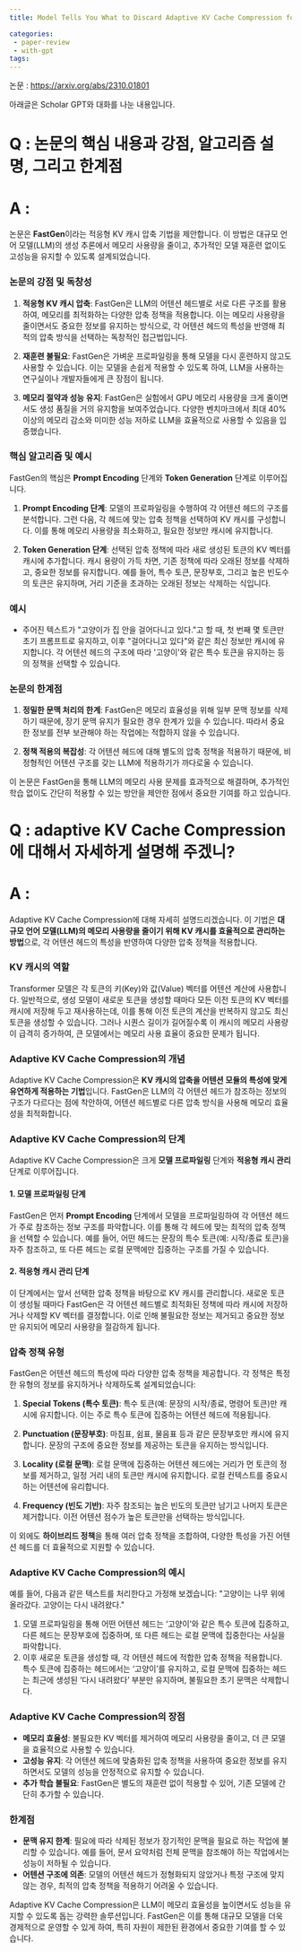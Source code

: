 ```yaml
---
title: Model Tells You What to Discard Adaptive KV Cache Compression for LLMs

categories:
 - paper-review
 - with-gpt
tags:
---
```



논문 : https://arxiv.org/abs/2310.01801 


아래글은 Scholar GPT와 대화를 나눈 내용입니다.

# Q : 논문의 핵심 내용과 강점, 알고리즘 설명, 그리고 한계점

# A : 

논문은 **FastGen**이라는 적응형 KV 캐시 압축 기법을 제안합니다. 이 방법은 대규모 언어 모델(LLM)의 생성 추론에서 메모리 사용량을 줄이고, 추가적인 모델 재훈련 없이도 고성능을 유지할 수 있도록 설계되었습니다.

### 논문의 강점 및 독창성
1. **적응형 KV 캐시 압축**: FastGen은 LLM의 어텐션 헤드별로 서로 다른 구조를 활용하여, 메모리를 최적화하는 다양한 압축 정책을 적용합니다. 이는 메모리 사용량을 줄이면서도 중요한 정보를 유지하는 방식으로, 각 어텐션 헤드의 특성을 반영해 최적의 압축 방식을 선택하는 독창적인 접근법입니다.
   
2. **재훈련 불필요**: FastGen은 가벼운 프로파일링을 통해 모델을 다시 훈련하지 않고도 사용할 수 있습니다. 이는 모델을 손쉽게 적용할 수 있도록 하여, LLM을 사용하는 연구실이나 개발자들에게 큰 장점이 됩니다.

3. **메모리 절약과 성능 유지**: FastGen은 실험에서 GPU 메모리 사용량을 크게 줄이면서도 생성 품질을 거의 유지함을 보여주었습니다. 다양한 벤치마크에서 최대 40% 이상의 메모리 감소와 미미한 성능 저하로 LLM을 효율적으로 사용할 수 있음을 입증했습니다.

### 핵심 알고리즘 및 예시
FastGen의 핵심은 **Prompt Encoding** 단계와 **Token Generation** 단계로 이루어집니다.

1. **Prompt Encoding 단계**: 모델의 프로파일링을 수행하여 각 어텐션 헤드의 구조를 분석합니다. 그런 다음, 각 헤드에 맞는 압축 정책을 선택하여 KV 캐시를 구성합니다. 이를 통해 메모리 사용량을 최소화하고, 필요한 정보만 캐시에 유지합니다.

2. **Token Generation 단계**: 선택된 압축 정책에 따라 새로 생성된 토큰의 KV 벡터를 캐시에 추가합니다. 캐시 용량이 가득 차면, 기존 정책에 따라 오래된 정보를 삭제하고, 중요한 정보를 유지합니다. 예를 들어, 특수 토큰, 문장부호, 그리고 높은 빈도수의 토큰은 유지하며, 거리 기준을 초과하는 오래된 정보는 삭제하는 식입니다.

### 예시
- 주어진 텍스트가 "고양이가 집 안을 걸어다니고 있다."고 할 때, 첫 번째 몇 토큰만 초기 프롬프트로 유지하고, 이후 "걸어다니고 있다"와 같은 최신 정보만 캐시에 유지합니다. 각 어텐션 헤드의 구조에 따라 '고양이'와 같은 특수 토큰을 유지하는 등의 정책을 선택할 수 있습니다.

### 논문의 한계점
1. **정밀한 문맥 처리의 한계**: FastGen은 메모리 효율성을 위해 일부 문맥 정보를 삭제하기 때문에, 장기 문맥 유지가 필요한 경우 한계가 있을 수 있습니다. 따라서 중요한 정보를 전부 보관해야 하는 작업에는 적합하지 않을 수 있습니다.

2. **정책 적용의 복잡성**: 각 어텐션 헤드에 대해 별도의 압축 정책을 적용하기 때문에, 비정형적인 어텐션 구조를 갖는 LLM에 적용하기가 까다로울 수 있습니다.

이 논문은 FastGen을 통해 LLM의 메모리 사용 문제를 효과적으로 해결하며, 추가적인 학습 없이도 간단히 적용할 수 있는 방안을 제안한 점에서 중요한 기여를 하고 있습니다.


# Q : adaptive KV Cache Compression에 대해서 자세하게 설명해 주겠니?

# A : 

Adaptive KV Cache Compression에 대해 자세히 설명드리겠습니다. 이 기법은 **대규모 언어 모델(LLM)의 메모리 사용량을 줄이기 위해 KV 캐시를 효율적으로 관리하는 방법**으로, 각 어텐션 헤드의 특성을 반영하여 다양한 압축 정책을 적용합니다.

### KV 캐시의 역할
Transformer 모델은 각 토큰의 키(Key)와 값(Value) 벡터를 어텐션 계산에 사용합니다. 일반적으로, 생성 모델이 새로운 토큰을 생성할 때마다 모든 이전 토큰의 KV 벡터를 캐시에 저장해 두고 재사용하는데, 이를 통해 이전 토큰의 계산을 반복하지 않고도 최신 토큰을 생성할 수 있습니다. 그러나 시퀀스 길이가 길어질수록 이 캐시의 메모리 사용량이 급격히 증가하여, 큰 모델에서는 메모리 사용 효율이 중요한 문제가 됩니다.

### Adaptive KV Cache Compression의 개념
Adaptive KV Cache Compression은 **KV 캐시의 압축을 어텐션 모듈의 특성에 맞게 유연하게 적용하는 기법**입니다. FastGen은 LLM의 각 어텐션 헤드가 참조하는 정보의 구조가 다르다는 점에 착안하여, 어텐션 헤드별로 다른 압축 방식을 사용해 메모리 효율성을 최적화합니다.

### Adaptive KV Cache Compression의 단계
Adaptive KV Cache Compression은 크게 **모델 프로파일링** 단계와 **적응형 캐시 관리** 단계로 이루어집니다.

#### 1. 모델 프로파일링 단계
FastGen은 먼저 **Prompt Encoding** 단계에서 모델을 프로파일링하여 각 어텐션 헤드가 주로 참조하는 정보 구조를 파악합니다. 이를 통해 각 헤드에 맞는 최적의 압축 정책을 선택할 수 있습니다. 예를 들어, 어떤 헤드는 문장의 특수 토큰(예: 시작/종료 토큰)을 자주 참조하고, 또 다른 헤드는 로컬 문맥에만 집중하는 구조를 가질 수 있습니다.

#### 2. 적응형 캐시 관리 단계
이 단계에서는 앞서 선택한 압축 정책을 바탕으로 KV 캐시를 관리합니다. 새로운 토큰이 생성될 때마다 FastGen은 각 어텐션 헤드별로 최적화된 정책에 따라 캐시에 저장하거나 삭제할 KV 벡터를 결정합니다. 이로 인해 불필요한 정보는 제거되고 중요한 정보만 유지되어 메모리 사용량을 절감하게 됩니다.

### 압축 정책 유형
FastGen은 어텐션 헤드의 특성에 따라 다양한 압축 정책을 제공합니다. 각 정책은 특정한 유형의 정보를 유지하거나 삭제하도록 설계되었습니다:

1. **Special Tokens (특수 토큰)**: 특수 토큰(예: 문장의 시작/종료, 명령어 토큰)만 캐시에 유지합니다. 이는 주로 특수 토큰에 집중하는 어텐션 헤드에 적용됩니다.
   
2. **Punctuation (문장부호)**: 마침표, 쉼표, 물음표 등과 같은 문장부호만 캐시에 유지합니다. 문장의 구조에 중요한 정보를 제공하는 토큰을 유지하는 방식입니다.

3. **Locality (로컬 문맥)**: 로컬 문맥에 집중하는 어텐션 헤드에는 거리가 먼 토큰의 정보를 제거하고, 일정 거리 내의 토큰만 캐시에 유지합니다. 로컬 컨텍스트를 중요시하는 어텐션에 유리합니다.

4. **Frequency (빈도 기반)**: 자주 참조되는 높은 빈도의 토큰만 남기고 나머지 토큰은 제거합니다. 이전 어텐션 점수가 높은 토큰만을 선택하는 방식입니다.

이 외에도 **하이브리드 정책**을 통해 여러 압축 정책을 조합하여, 다양한 특성을 가진 어텐션 헤드를 더 효율적으로 지원할 수 있습니다.

### Adaptive KV Cache Compression의 예시
예를 들어, 다음과 같은 텍스트를 처리한다고 가정해 보겠습니다: "고양이는 나무 위에 올라갔다. 고양이는 다시 내려왔다."

1. 모델 프로파일링을 통해 어떤 어텐션 헤드는 ‘고양이’와 같은 특수 토큰에 집중하고, 다른 헤드는 문장부호에 집중하며, 또 다른 헤드는 로컬 문맥에 집중한다는 사실을 파악합니다.
2. 이후 새로운 토큰을 생성할 때, 각 어텐션 헤드에 적합한 압축 정책을 적용합니다. 특수 토큰에 집중하는 헤드에서는 ‘고양이’를 유지하고, 로컬 문맥에 집중하는 헤드는 최근에 생성된 ‘다시 내려왔다’ 부분만 유지하며, 불필요한 초기 문맥은 삭제합니다.

### Adaptive KV Cache Compression의 장점
- **메모리 효율성**: 불필요한 KV 벡터를 제거하여 메모리 사용량을 줄이고, 더 큰 모델을 효율적으로 사용할 수 있습니다.
- **고성능 유지**: 각 어텐션 헤드에 맞춤화된 압축 정책을 사용하여 중요한 정보를 유지하면서도 모델의 성능을 안정적으로 유지할 수 있습니다.
- **추가 학습 불필요**: FastGen은 별도의 재훈련 없이 적용할 수 있어, 기존 모델에 간단히 추가할 수 있습니다.

### 한계점
- **문맥 유지 한계**: 필요에 따라 삭제된 정보가 장기적인 문맥을 필요로 하는 작업에 불리할 수 있습니다. 예를 들어, 문서 요약처럼 전체 문맥을 참조해야 하는 작업에서는 성능이 저하될 수 있습니다.
- **어텐션 구조에 의존**: 모델의 어텐션 헤드가 정형화되지 않았거나 특정 구조에 맞지 않는 경우, 최적의 압축 정책을 적용하기 어려울 수 있습니다.

Adaptive KV Cache Compression은 LLM이 메모리 효율성을 높이면서도 성능을 유지할 수 있도록 돕는 강력한 솔루션입니다. FastGen은 이를 통해 대규모 모델을 더욱 경제적으로 운영할 수 있게 하여, 특히 자원이 제한된 환경에서 중요한 기여를 할 수 있습니다.